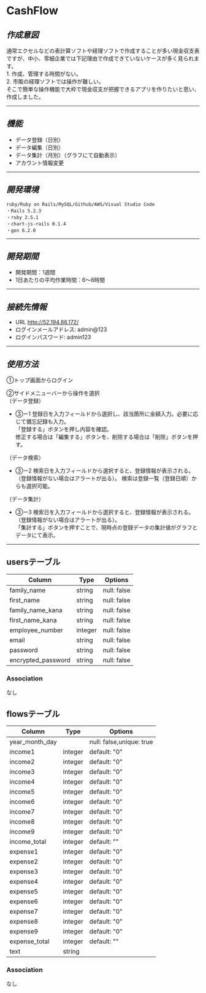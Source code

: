 # CashFlow


## *作成意図* 

  通常エクセルなどの表計算ソフトや経理ソフトで作成することが多い現金収支表ですが、中小、零細企業では下記理由で作成できていないケースが多く見られます。  
     1. 作成、管理する時間がない。  
     2. 市販の経理ソフトでは操作が難しい。  
  そこで簡単な操作機能で大枠で現金収支が把握できるアプリを作りたいと思い、作成しました。  
 *** 
 ## *機能*
 
   * データ登録（日別）
   * データ編集（日別）
   * データ集計（月別）（グラフにて自動表示）
   * アカウント情報変更

***

## *開発環境*

    ruby/Ruby on Rails/MySQL/Github/AWS/Visual Studio Code
    ・Rails 5.2.3 
    ・ruby 2.5.1
    ・chart-js-rails 0.1.4
    ・gon 6.2.0

***
## *開発期間*
  * 開発期間：1週間  
  * 1日あたりの平均作業時間：6〜8時間
  
***
 ## *接続先情報*
  * URL http://52.194.86.172/
  * ログインメールアドレス: admin@123
  * ログインパスワード: admin123
***
## *使用方法*
  ①トップ画面からログイン  

  ②サイドメニューバーから操作を選択  
  （データ登録）  
  * ③ー1 登録日を入力フィールドから選択し、該当箇所に金額入力。必要に応じて備忘記録も入力。  
       「登録する」ボタンを押し内容を確認。  
        修正する場合は「編集する」ボタンを、削除する場合は「削除」ボタンを押す。


  （データ検索）      
  * ③ー2 検索日を入力フィールドから選択すると、登録情報が表示される。（登録情報がない場合はアラートが出る）。  検索は登録一覧（登録日順）からも選択可能。  
 
  
  （データ集計）
  * ③ー3 検索日を入力フィールドから選択すると、登録情報が表示される。（登録情報がない場合はアラートが出る）。   
      「集計する」ボタンを押すことで、現時点の登録データの集計値がグラフとデータにて表示。
 ***



## usersテーブル
|Column|Type|Options|
|------|----|-------|
|family_name|string|null: false|
|first_name|string|null: false|
|family_name_kana|string|null: false|
|first_name_kana|string|null: false|
|employee_number|integer|null: false|
|email|string|null: false|
|password|string|null: false|
|encrypted_password|string|null: false|

### Association
なし

## flowsテーブル
|Column|Type|Options|
|------|----|-------|
|year_month_day||null: false,unique: true|
|income1|integer|default: "0"|
|income2|integer|default: "0"|
|income3|integer|default: "0"|
|income4|integer|default: "0"|
|income5|integer|default: "0"|
|income6|integer|default: "0"|
|income7|integer|default: "0"|
|income8|integer|default: "0"|
|income9|integer|default: "0"|
|income_total|integer|default: ""|
|expense1|integer|default: "0"|
|expense2|integer|default: "0"|
|expense3|integer|default: "0"|
|expense4|integer|default: "0"|
|expense5|integer|default: "0"|
|expense6|integer|default: "0"|
|expense7|integer|default: "0"|
|expense8|integer|default: "0"|
|expense9|integer|default: "0"|
|expense_total|integer|default: ""|
|text|string||
### Association
なし




